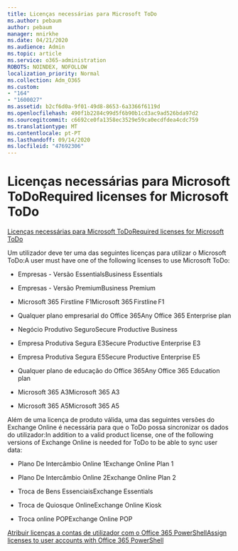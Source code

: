 ```yaml
---
title: Licenças necessárias para Microsoft ToDo
ms.author: pebaum
author: pebaum
manager: mnirkhe
ms.date: 04/21/2020
ms.audience: Admin
ms.topic: article
ms.service: o365-administration
ROBOTS: NOINDEX, NOFOLLOW
localization_priority: Normal
ms.collection: Adm_O365
ms.custom:
- "164"
- "1600027"
ms.assetid: b2cf6d0a-9f01-49d8-8653-6a3366f6119d
ms.openlocfilehash: 490f1b2284c99d5f6b90b1cd3ac9ad526bda97d2
ms.sourcegitcommit: c6692ce0fa1358ec3529e59ca0ecdfdea4cdc759
ms.translationtype: MT
ms.contentlocale: pt-PT
ms.lasthandoff: 09/14/2020
ms.locfileid: "47692306"
---
```

# <a name="required-licenses-for-microsoft-todo"></a><span data-ttu-id="47104-102">Licenças necessárias para Microsoft ToDo</span><span class="sxs-lookup"><span data-stu-id="47104-102">Required licenses for Microsoft ToDo</span></span>

[<span data-ttu-id="47104-103">Licenças necessárias para Microsoft ToDo</span><span class="sxs-lookup"><span data-stu-id="47104-103">Required licenses for Microsoft ToDo</span></span>](https://support.office.com/article/381e9d1b-c500-49b5-973e-890fd86528d7.aspx)
  
<span data-ttu-id="47104-104">Um utilizador deve ter uma das seguintes licenças para utilizar o Microsoft ToDo:</span><span class="sxs-lookup"><span data-stu-id="47104-104">A user must have one of the following licenses to use Microsoft ToDo:</span></span>
  
- <span data-ttu-id="47104-105">Empresas - Versão Essentials</span><span class="sxs-lookup"><span data-stu-id="47104-105">Business Essentials</span></span>

- <span data-ttu-id="47104-106">Empresas - Versão Premium</span><span class="sxs-lookup"><span data-stu-id="47104-106">Business Premium</span></span>

- <span data-ttu-id="47104-107">Microsoft 365 Firstline F1</span><span class="sxs-lookup"><span data-stu-id="47104-107">Microsoft 365 Firstline F1</span></span>

- <span data-ttu-id="47104-108">Qualquer plano empresarial do Office 365</span><span class="sxs-lookup"><span data-stu-id="47104-108">Any Office 365 Enterprise plan</span></span>

- <span data-ttu-id="47104-109">Negócio Produtivo Seguro</span><span class="sxs-lookup"><span data-stu-id="47104-109">Secure Productive Business</span></span>

- <span data-ttu-id="47104-110">Empresa Produtiva Segura E3</span><span class="sxs-lookup"><span data-stu-id="47104-110">Secure Productive Enterprise E3</span></span>

- <span data-ttu-id="47104-111">Empresa Produtiva Segura E5</span><span class="sxs-lookup"><span data-stu-id="47104-111">Secure Productive Enterprise E5</span></span>

- <span data-ttu-id="47104-112">Qualquer plano de educação do Office 365</span><span class="sxs-lookup"><span data-stu-id="47104-112">Any Office 365 Education plan</span></span>

- <span data-ttu-id="47104-113">Microsoft 365 A3</span><span class="sxs-lookup"><span data-stu-id="47104-113">Microsoft 365 A3</span></span>

- <span data-ttu-id="47104-114">Microsoft 365 A5</span><span class="sxs-lookup"><span data-stu-id="47104-114">Microsoft 365 A5</span></span>

<span data-ttu-id="47104-115">Além de uma licença de produto válida, uma das seguintes versões do Exchange Online é necessária para que o ToDo possa sincronizar os dados do utilizador:</span><span class="sxs-lookup"><span data-stu-id="47104-115">In addition to a valid product license, one of the following versions of Exchange Online is needed for ToDo to be able to sync user data:</span></span>
  
- <span data-ttu-id="47104-116">Plano De Intercâmbio Online 1</span><span class="sxs-lookup"><span data-stu-id="47104-116">Exchange Online Plan 1</span></span>

- <span data-ttu-id="47104-117">Plano De Intercâmbio Online 2</span><span class="sxs-lookup"><span data-stu-id="47104-117">Exchange Online Plan 2</span></span>

- <span data-ttu-id="47104-118">Troca de Bens Essenciais</span><span class="sxs-lookup"><span data-stu-id="47104-118">Exchange Essentials</span></span>

- <span data-ttu-id="47104-119">Troca de Quiosque Online</span><span class="sxs-lookup"><span data-stu-id="47104-119">Exchange Online Kiosk</span></span>

- <span data-ttu-id="47104-120">Troca online POP</span><span class="sxs-lookup"><span data-stu-id="47104-120">Exchange Online POP</span></span>

[<span data-ttu-id="47104-121">Atribuir licenças a contas de utilizador com o Office 365 PowerShell</span><span class="sxs-lookup"><span data-stu-id="47104-121">Assign licenses to user accounts with Office 365 PowerShell</span></span>](https://docs.microsoft.com/office365/enterprise/powershell/assign-licenses-to-user-accounts-with-office-365-powershell )
  